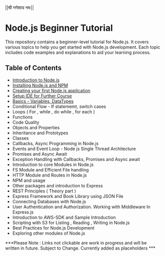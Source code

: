 ||श्री गणेशाय नमः||
# Node.js Beginner Tutorial

This repository contains a beginner-level tutorial for Node.js. It covers various topics to help you get started with Node.js development. Each topic includes code examples and explanations to aid your learning process.



## Table of Contents

- [Introduction to Node.js](./introduction-to-nodejs/)
- [Installing Node.js and NPM](./installing-nodejs-and-npm/)
- [Creating your first Node.js application](./creating-first-nodejs-application/)
- [Setup IDE for Further Course](./setup-ide-for-development/)
- [Basics - Variables, DataTypes](./basics-variables-data-types/)
- Conditional Flow - If statememt, switch cases 
- Loops ( For , while , do while , for each )
- Functions 
- Code Quality 
- Objects and Properties 
- Inheritance and Prototypes 
- Classes 
- Callbacks, Async Programming in Node.js
- Events and Event Loop - Node js Single Thread Architecture 
- Promises and Async Await 
- Exception Handling with Callbacks, Promises and Async await 
- Introduction to core Modules in Node.js
- FS Module and Efficient File handling 
- HTTP Module and Routes in Node.js 
- NPM and usage 
- Other packages and introduction to Express 
- REST Principles ( Theory part )
- Express Framework and Book Library using JSON File 
- Connecting Databases with Node.js
- User Authentication and Authorization. Working with Middleware In Express.js 
- Introduction to AWS-SDK and Sample Introduction
- Scripting with S3 for Listing , Reading , Writing in Node.js
- Best Practices for Node.js Development 
- Exploring other modules of Node.js 


***Please Note : Links not clickable are work in progress and will be written in future. Subject to Change. Currently added as placeholders ***